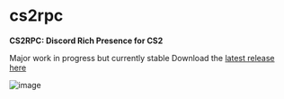 # cs2rpc
__CS2RPC: Discord Rich Presence for CS2__

Major work in progress but currently stable
Download the [latest release here](https://github.com/ethangwaddell/cs2rpc/releases)

![image](https://github.com/ethangwaddell/cs2rpc/assets/40289304/a76e11b0-f537-4d15-859c-dd775cee2374)
